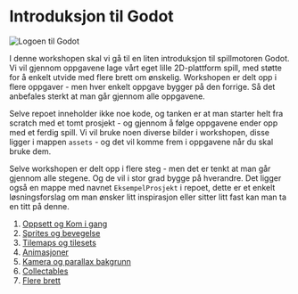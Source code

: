 # Introduksjon til Godot

![Logoen til Godot](https://upload.wikimedia.org/wikipedia/commons/thumb/5/5a/Godot_logo.svg/1280px-Godot_logo.svg.png)

I denne workshopen skal vi gå til en liten introduksjon til spillmotoren Godot. Vi vil gjennom oppgavene lage vårt eget
lille 2D-plattform spill, med støtte for å enkelt utvide med flere brett om ønskelig. Workshopen er delt opp i flere
oppgaver - men hver enkelt oppgave bygger på den forrige. Så det anbefales sterkt at man går gjennom alle oppgavene.

Selve repoet inneholder ikke noe kode, og tanken er at man starter helt fra scratch med et tomt prosjekt - og gjennom
å følge oppgavene ender opp med et ferdig spill. Vi vil bruke noen diverse bilder i workshopen, disse ligger i mappen
`assets` - og det vil komme frem i oppgavene når du skal bruke dem.

Selve workshopen er delt opp i flere steg - men det er tenkt at man går gjennom alle stegene. Og de vil i stor
grad bygge på hverandre. Det ligger også en mappe med navnet `EksempelProsjekt` i repoet, dette er et enkelt løsningsforslag
om man ønsker litt inspirasjon eller sitter litt fast kan man ta en titt på denne.

1. [Oppsett og Kom i gang](01-kom-i-gang.md)
2. [Sprites og bevegelse](02-sprites-og-bevegelse.md)
3. [Tilemaps og tilesets](03-tilemaps-og-tilesets.md)
4. [Animasjoner](04-animasjoner.md)
5. [Kamera og parallax bakgrunn](05-parallax-bakgrunn.md)
6. [Collectables](06-collectables.md)
7. [Flere brett](07-flere-brett.md)

